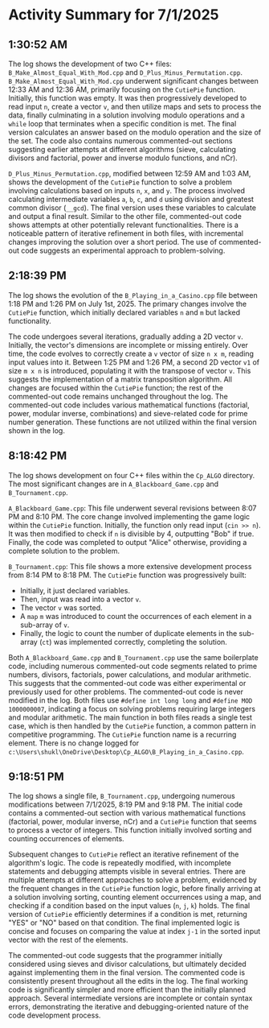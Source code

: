 # Activity Summary for 7/1/2025

## 1:30:52 AM
The log shows the development of two C++ files: `B_Make_Almost_Equal_With_Mod.cpp` and `D_Plus_Minus_Permutation.cpp`.  `B_Make_Almost_Equal_With_Mod.cpp` underwent significant changes between 12:33 AM and 12:36 AM, primarily focusing on the `CutiePie` function.  Initially, this function was empty.  It was then progressively developed to read input `n`,  create a vector `v`, and then utilize maps and sets to process the data, finally culminating in a solution involving modulo operations and a `while` loop that terminates when a specific condition is met. The final version calculates an answer based on the modulo operation and the size of the set. The code also contains numerous commented-out sections suggesting earlier attempts at different algorithms (sieve, calculating divisors and factorial, power and inverse modulo functions, and nCr).

`D_Plus_Minus_Permutation.cpp`, modified between 12:59 AM and 1:03 AM, shows the development of the `CutiePie` function to solve a problem involving  calculations based on inputs `n`, `x`, and `y`. The  process involved calculating intermediate variables `a`, `b`, `c`, and `d` using  division and greatest common divisor (`__gcd`). The final version uses these variables to calculate and output a final result. Similar to the other file, commented-out code shows attempts at other potentially relevant functionalities.  There is a noticeable pattern of iterative refinement in both files, with incremental changes improving the solution over a short period.  The use of commented-out code suggests an experimental approach to problem-solving.


## 2:18:39 PM
The log shows the evolution of the `B_Playing_in_a_Casino.cpp` file between 1:18 PM and 1:26 PM on July 1st, 2025.  The primary changes involve the `CutiePie` function, which initially declared variables `n` and `m` but lacked functionality.

The code undergoes several iterations, gradually adding a 2D vector `v`.  Initially, the vector's dimensions are incomplete or missing entirely. Over time, the code evolves to correctly create a `v` vector of size `n x m`, reading input values into it.  Between 1:25 PM and 1:26 PM, a second 2D vector `v1` of size `m x n` is introduced, populating it with the transpose of vector `v`. This suggests the implementation of a matrix transposition algorithm.  All changes are focused within the `CutiePie` function; the rest of the commented-out code remains unchanged throughout the log.  The commented-out code includes various mathematical functions (factorial, power, modular inverse, combinations) and sieve-related code for prime number generation.  These functions are not utilized within the final version shown in the log.


## 8:18:42 PM
The log shows development on four C++ files within the `Cp_ALGO` directory.  The most significant changes are in `A_Blackboard_Game.cpp` and `B_Tournament.cpp`.

`A_Blackboard_Game.cpp`: This file underwent several revisions between 8:07 PM and 8:10 PM. The core change involved implementing the game logic within the `CutiePie` function. Initially, the function only read input (`cin >> n`). It was then modified to check if `n` is divisible by 4, outputting "Bob" if true. Finally, the code was completed to output "Alice" otherwise, providing a complete solution to the problem.


`B_Tournament.cpp`: This file shows a more extensive development process from 8:14 PM to 8:18 PM. The `CutiePie` function was progressively built:
* Initially, it just declared variables.
* Then, input was read into a vector `v`.
* The vector `v` was sorted.
* A `map` `m` was introduced to count the occurrences of each element in a sub-array of `v`.
* Finally, the logic to count the number of duplicate elements in the sub-array (`ct`) was implemented correctly, completing the solution.

Both `A_Blackboard_Game.cpp` and `B_Tournament.cpp` use the same boilerplate code, including numerous commented-out code segments related to prime numbers, divisors, factorials, power calculations, and modular arithmetic. This suggests that the commented-out code was either experimental or previously used for other problems.  The commented-out code is never modified in the log.  Both files use `#define int long long` and `#define MOD 1000000007`, indicating a focus on solving problems requiring large integers and modular arithmetic.  The main function in both files reads a single test case, which is then handled by the `CutiePie` function, a common pattern in competitive programming.  The `CutiePie` function name is a recurring element.  There is no change logged for `c:\Users\shukl\OneDrive\Desktop\Cp_ALGO\B_Playing_in_a_Casino.cpp`.


## 9:18:51 PM
The log shows a single file, `B_Tournament.cpp`, undergoing numerous modifications between 7/1/2025, 8:19 PM and 9:18 PM.  The initial code contains a commented-out section with various mathematical functions (factorial, power, modular inverse, nCr) and a `CutiePie` function that seems to process a vector of integers.  This function initially involved sorting and counting occurrences of elements.

Subsequent changes to `CutiePie` reflect an iterative refinement of the algorithm's logic.  The code is repeatedly modified, with incomplete statements and debugging attempts visible in several entries.  There are multiple attempts at different approaches to solve a problem, evidenced by the frequent changes in the `CutiePie` function logic, before finally arriving at a solution involving sorting, counting element occurrences using a map, and checking if a condition based on the input values (`n`, `j`, `k`) holds. The final version of `CutiePie` efficiently determines if a condition is met, returning "YES" or "NO" based on that condition. The final implemented logic is concise and focuses on comparing the value at index `j-1` in the sorted input vector with the rest of the elements.

The commented-out code suggests that the programmer initially considered using sieves and divisor calculations, but ultimately decided against implementing them in the final version.  The commented code is consistently present throughout all the edits in the log. The final working code is significantly simpler and more efficient than the initially planned approach.  Several intermediate versions are incomplete or contain syntax errors, demonstrating the iterative and debugging-oriented nature of the code development process.
